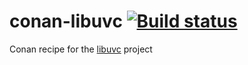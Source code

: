 # conan-libuvc [![Build status](https://ci.appveyor.com/api/projects/status/hgvnbyf3k12i96xq?svg=true)](https://ci.appveyor.com/project/kudzurunner/conan-libuvc)

Conan recipe for the [libuvc](https://github.com/pupil-labs/libuvc) project
